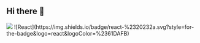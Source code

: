## Hi there 👋


<img src="https://img.shields.io/badge/react-20232a.svg?style=for-the-badge&logo=react&logoColor=61DAFB" />
![React](https://img.shields.io/badge/react-%2320232a.svg?style=for-the-badge&logo=react&logoColor=%2361DAFB)


<!--
**momobread/momobread** is a ✨ _special_ ✨ repository because its `README.md` (this file) appears on your GitHub profile.

Here are some ideas to get you started:




- 🔭 I’m currently working on ...
- 🌱 I’m currently learning ...
- 👯 I’m looking to collaborate on ...
- 🤔 I’m looking for help with ...
- 💬 Ask me about ...
- 📫 How to reach me: ...
- 😄 Pronouns: ...
- ⚡ Fun fact: ...
-->
